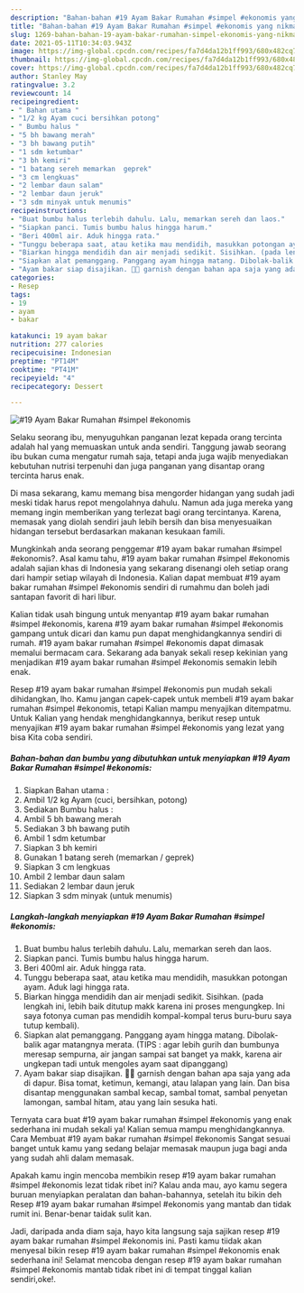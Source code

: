 ```yaml
---
description: "Bahan-bahan #19 Ayam Bakar Rumahan #simpel #ekonomis yang nikmat Untuk Jualan"
title: "Bahan-bahan #19 Ayam Bakar Rumahan #simpel #ekonomis yang nikmat Untuk Jualan"
slug: 1269-bahan-bahan-19-ayam-bakar-rumahan-simpel-ekonomis-yang-nikmat-untuk-jualan
date: 2021-05-11T10:34:03.943Z
image: https://img-global.cpcdn.com/recipes/fa7d4da12b1ff993/680x482cq70/19-ayam-bakar-rumahan-simpel-ekonomis-foto-resep-utama.jpg
thumbnail: https://img-global.cpcdn.com/recipes/fa7d4da12b1ff993/680x482cq70/19-ayam-bakar-rumahan-simpel-ekonomis-foto-resep-utama.jpg
cover: https://img-global.cpcdn.com/recipes/fa7d4da12b1ff993/680x482cq70/19-ayam-bakar-rumahan-simpel-ekonomis-foto-resep-utama.jpg
author: Stanley May
ratingvalue: 3.2
reviewcount: 14
recipeingredient:
- " Bahan utama "
- "1/2 kg Ayam cuci bersihkan potong"
- " Bumbu halus "
- "5 bh bawang merah"
- "3 bh bawang putih"
- "1 sdm ketumbar"
- "3 bh kemiri"
- "1 batang sereh memarkan  geprek"
- "3 cm lengkuas"
- "2 lembar daun salam"
- "2 lembar daun jeruk"
- "3 sdm minyak untuk menumis"
recipeinstructions:
- "Buat bumbu halus terlebih dahulu. Lalu, memarkan sereh dan laos."
- "Siapkan panci. Tumis bumbu halus hingga harum."
- "Beri 400ml air. Aduk hingga rata."
- "Tunggu beberapa saat, atau ketika mau mendidih, masukkan potongan ayam. Aduk lagi hingga rata."
- "Biarkan hingga mendidih dan air menjadi sedikit. Sisihkan. (pada lengkah ini, lebih baik ditutup makk karena ini proses mengungkep. Ini saya fotonya cuman pas mendidih kompal-kompal terus buru-buru saya tutup kembali)."
- "Siapkan alat pemanggang. Panggang ayam hingga matang. Dibolak-balik agar matangnya merata. (TIPS : agar lebih gurih dan bumbunya meresap sempurna, air jangan sampai sat banget ya makk, karena air ungkepan tadi untuk mengoles ayam saat dipanggang)"
- "Ayam bakar siap disajikan. 🤗🤗 garnish dengan bahan apa saja yang ada di dapur. Bisa tomat, ketimun, kemangi, atau lalapan yang lain. Dan bisa disantap menggunakan sambal kecap, sambal tomat, sambal penyetan lamongan, sambal hitam, atau yang lain sesuka hati."
categories:
- Resep
tags:
- 19
- ayam
- bakar

katakunci: 19 ayam bakar 
nutrition: 277 calories
recipecuisine: Indonesian
preptime: "PT14M"
cooktime: "PT41M"
recipeyield: "4"
recipecategory: Dessert

---
```



![#19 Ayam Bakar Rumahan #simpel #ekonomis](https://img-global.cpcdn.com/recipes/fa7d4da12b1ff993/680x482cq70/19-ayam-bakar-rumahan-simpel-ekonomis-foto-resep-utama.jpg)

Selaku seorang ibu, menyuguhkan panganan lezat kepada orang tercinta adalah hal yang memuaskan untuk anda sendiri. Tanggung jawab seorang ibu bukan cuma mengatur rumah saja, tetapi anda juga wajib menyediakan kebutuhan nutrisi terpenuhi dan juga panganan yang disantap orang tercinta harus enak.

Di masa  sekarang, kamu memang bisa mengorder hidangan yang sudah jadi meski tidak harus repot mengolahnya dahulu. Namun ada juga mereka yang memang ingin memberikan yang terlezat bagi orang tercintanya. Karena, memasak yang diolah sendiri jauh lebih bersih dan bisa menyesuaikan hidangan tersebut berdasarkan makanan kesukaan famili. 



Mungkinkah anda seorang penggemar #19 ayam bakar rumahan #simpel #ekonomis?. Asal kamu tahu, #19 ayam bakar rumahan #simpel #ekonomis adalah sajian khas di Indonesia yang sekarang disenangi oleh setiap orang dari hampir setiap wilayah di Indonesia. Kalian dapat membuat #19 ayam bakar rumahan #simpel #ekonomis sendiri di rumahmu dan boleh jadi santapan favorit di hari libur.

Kalian tidak usah bingung untuk menyantap #19 ayam bakar rumahan #simpel #ekonomis, karena #19 ayam bakar rumahan #simpel #ekonomis gampang untuk dicari dan kamu pun dapat menghidangkannya sendiri di rumah. #19 ayam bakar rumahan #simpel #ekonomis dapat dimasak memalui bermacam cara. Sekarang ada banyak sekali resep kekinian yang menjadikan #19 ayam bakar rumahan #simpel #ekonomis semakin lebih enak.

Resep #19 ayam bakar rumahan #simpel #ekonomis pun mudah sekali dihidangkan, lho. Kamu jangan capek-capek untuk membeli #19 ayam bakar rumahan #simpel #ekonomis, tetapi Kalian mampu menyajikan ditempatmu. Untuk Kalian yang hendak menghidangkannya, berikut resep untuk menyajikan #19 ayam bakar rumahan #simpel #ekonomis yang lezat yang bisa Kita coba sendiri.

<!--inarticleads1-->

##### Bahan-bahan dan bumbu yang dibutuhkan untuk menyiapkan #19 Ayam Bakar Rumahan #simpel #ekonomis:

1. Siapkan  Bahan utama :
1. Ambil 1/2 kg Ayam (cuci, bersihkan, potong)
1. Sediakan  Bumbu halus :
1. Ambil 5 bh bawang merah
1. Sediakan 3 bh bawang putih
1. Ambil 1 sdm ketumbar
1. Siapkan 3 bh kemiri
1. Gunakan 1 batang sereh (memarkan / geprek)
1. Siapkan 3 cm lengkuas
1. Ambil 2 lembar daun salam
1. Sediakan 2 lembar daun jeruk
1. Siapkan 3 sdm minyak (untuk menumis)




<!--inarticleads2-->

##### Langkah-langkah menyiapkan #19 Ayam Bakar Rumahan #simpel #ekonomis:

1. Buat bumbu halus terlebih dahulu. Lalu, memarkan sereh dan laos.
1. Siapkan panci. Tumis bumbu halus hingga harum.
1. Beri 400ml air. Aduk hingga rata.
1. Tunggu beberapa saat, atau ketika mau mendidih, masukkan potongan ayam. Aduk lagi hingga rata.
1. Biarkan hingga mendidih dan air menjadi sedikit. Sisihkan. (pada lengkah ini, lebih baik ditutup makk karena ini proses mengungkep. Ini saya fotonya cuman pas mendidih kompal-kompal terus buru-buru saya tutup kembali).
1. Siapkan alat pemanggang. Panggang ayam hingga matang. Dibolak-balik agar matangnya merata. (TIPS : agar lebih gurih dan bumbunya meresap sempurna, air jangan sampai sat banget ya makk, karena air ungkepan tadi untuk mengoles ayam saat dipanggang)
1. Ayam bakar siap disajikan. 🤗🤗 garnish dengan bahan apa saja yang ada di dapur. Bisa tomat, ketimun, kemangi, atau lalapan yang lain. Dan bisa disantap menggunakan sambal kecap, sambal tomat, sambal penyetan lamongan, sambal hitam, atau yang lain sesuka hati.




Ternyata cara buat #19 ayam bakar rumahan #simpel #ekonomis yang enak sederhana ini mudah sekali ya! Kalian semua mampu menghidangkannya. Cara Membuat #19 ayam bakar rumahan #simpel #ekonomis Sangat sesuai banget untuk kamu yang sedang belajar memasak maupun juga bagi anda yang sudah ahli dalam memasak.

Apakah kamu ingin mencoba membikin resep #19 ayam bakar rumahan #simpel #ekonomis lezat tidak ribet ini? Kalau anda mau, ayo kamu segera buruan menyiapkan peralatan dan bahan-bahannya, setelah itu bikin deh Resep #19 ayam bakar rumahan #simpel #ekonomis yang mantab dan tidak rumit ini. Benar-benar taidak sulit kan. 

Jadi, daripada anda diam saja, hayo kita langsung saja sajikan resep #19 ayam bakar rumahan #simpel #ekonomis ini. Pasti kamu tiidak akan menyesal bikin resep #19 ayam bakar rumahan #simpel #ekonomis enak sederhana ini! Selamat mencoba dengan resep #19 ayam bakar rumahan #simpel #ekonomis mantab tidak ribet ini di tempat tinggal kalian sendiri,oke!.

